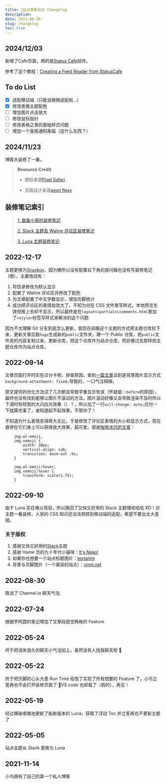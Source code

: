 ```yaml
---
title: 💎站点更新日志 Changelog
description:
date: 2021-06-28
slug: changelog
toc: true
---
```


## 2024/12/03

新增了Cafe页面，用的是[Status Cafe]()挂件。

参考了这个教程：[Creating a Feed Reader from StatusCafe
](https://bechnokid.neocities.org/resources/tut_statuscafefeed)

## To do List

- [x] 适配移动端（只能说微微适配啦…）
- [x] 修改夜晚主题配色
- [ ] 增加图片点击放大
- [ ] 修改鼠标指针
- [ ] 修改表格之类的基础样式问题
- [ ] 增加一个喜报通知条幅（这什么东西？）

## 2024/11/23

博客大装修了一番。

> **Resource Credit**
> 
> - 图标来源[Pixel Safari](https://pixelsafari.neocities.org/favicon/)
> 
> - 页面设计来源[aeon flexx](https://codepen.io/aeon-flexx-dead-girl/pen/RwXmbdQ)

## 装修笔记索引

> [1. 鱼鱼小家的装修笔记](/posts/archiveandlink/)
>
> [2. Stack 主题及 Waline 评论区装修笔记](/posts/decoration/)
>
> [3. Luna 主题装修笔记](/posts/hugo-luna/)


## 2022-12-17

主题更换为[Gruvbox](https://github.com/schnerring/hugo-theme-gruvbox)，因为懒所以没有配置右下角的提问箱也没有写装修笔记（喂），主要改动有：

1. 将目录修改为默认显示
2. 配置了 Waline 评论区并修改了配色
3. 为文章配置了中文字数显示，增加页脚统计
4. 成功把评论区的表情给改大了。不知为何在 CSS 文件里写样式，本地预览生效但推上去却不显示，所以最终是在`layouts\partials\comments.html`里加了`<style>`标签写样式来解决的这个问题

因为不太理解 Git 分支到底怎么更新，我现在驯服这个主题的方式把主题仓库拉下来，更新文章后敲`hugo`生成新的`public`文件夹，建一个 Public 仓库，把`public`文件夹的内容复制过来，更新仓库，把这个仓库作为站点仓库，而非像过去那样把主题仓库作为站点仓库。

## 2022-09-14

文章页面打开时实在过分卡顿，排查原因，查到[一篇文章](https://segmentfault.com/a/1190000002970056)谈到是背景图片显示方式`background-attachment: fixed;`导致的，一口气注释掉。

原文提供的优化方法试了几次都会导致字重显示有误（怀疑是`::before`的原因），最终也没有找到能够让图片不滚动的方法，图片滚动好像又会导致渲染不及时所以下滑时有短暂的大闪白光效果（）？，所以加了一行`will-change: auto;`应付一下就算完事了，谁知道起不起效果，不管你了！

不知道为什么表情变得奇大无比，于是修改了评论区表情的大小和显示方式，现在悬停在它们身上可以获得放大效果，超可爱。感谢[咖啡冰河的文章](https://blog.mysto.cyou/posts/211028-blognewtheme/)：

```
    img.wl-emoji,
    img.vemoji {
        width: 38px;
        vertical-align: sub;
        transition: ease-out .6s;
    }

    img.wl-emoji:hover,
    img.vemoji:hover {
        transform: scale(1.75);
    }
```

## 2022-09-10

由于 Luna 实在难以驾驭，所以换回了又快又好用的 Stack 主题噗哈哈哈 XD！对主题一番装修，人家的 CSS 知识还没法照顾到移动端的适配，希望不要出太大差错。

### 关于版权

1. 感谢又快又好用的[Stack](https://github.com/CaiJimmy/hugo-theme-stack)主题
2. 感谢 Home 页的九十年代小猫咪：[It's Neko!](https://webneko.net/?white)
3. 如果你也想要一个站点标题图片：[textanim](https://textanim.com/)
4. 背景与页脚图片（一个美丽的站点）：[cinni.net](https://cinni.net/web.html#blinkies)

## 2022-08-30

取消了 Channel.io 聊天气泡.

## 2022-07-24

根据芋阿圆的笔记增加了文章段首空两格的 Feature.

## 2022-05-24

终于把消失很久的聊天小气泡加上，虽然没有人找我聊天啦 💬

## 2022-05-22

终于把页脚的心头大患 Run Time 给改了实现了所有想要的 Feature 了，小鸟立誓再也不会打开装修页面了 😤VS code 也卸载了（假的），再见！

## 2022-05-19

经过爆破艰难地更新了船新版本的 Luna，获取了浮动 Toc 并立誓再也不更新主题了

## 2022-05-05

站点主题从 Stack 更换为 Luna

## 2021-11-14

小鸟拥有了自己的第一个私人博客
